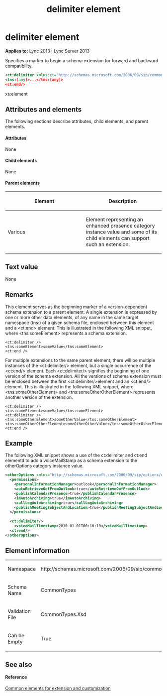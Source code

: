 ﻿---
title: delimiter element
TOCTitle: delimiter element
ms:assetid: 0b8e3cf1-3e5f-4700-bd64-f8a413a4ab22
ms:mtpsurl: https://msdn.microsoft.com/library/Dn439012(v=office.15)
ms:contentKeyID: 57094055
ms.date: 07/24/2014
mtps_version: v=office.15
dev_langs:
- xml
---

# delimiter element


**Applies to:** Lync 2013 | Lync Server 2013

Specifies a marker to begin a schema extension for forward and backward compatibility.

```xml
<ct:delimiter xmlns:ct="http://schemas.microsoft.com/2006/09/sip/commontypes" />
<tns:[any]>...</tns:[any]>
<ct:end/>
```

xs:element

## Attributes and elements

The following sections describe attributes, child elements, and parent elements.

#### Attributes

None

#### Child elements

None

#### Parent elements

<table>
<colgroup>
<col style="width: 50%" />
<col style="width: 50%" />
</colgroup>
<thead>
<tr class="header">
<th><p>Element</p></th>
<th><p>Description</p></th>
</tr>
</thead>
<tbody>
<tr class="odd">
<td><p>Various</p></td>
<td><p>Element representing an enhanced presence category instance value and some of its child elements can support such an extension.</p></td>
</tr>
</tbody>
</table>


## Text value

None

## Remarks

This element serves as the beginning marker of a version-dependent schema extension to a parent element. A single extension is expressed by one or more other data elements, of any name in the same target namespace (tns:) of a given schema file, enclosed between this element and a \<ct:end\> element. This is illustrated in the following XML snippet, where \<tns:someElement\> represents a schema extension.

    <ct:delimiter />
    <tns:someElement>someValue</tns:someElement>
    <ct:end />

For multiple extensions to the same parent element, there will be multiple instances of the \<ct:delimiter/\> element, but a single occurrence of the \<ct:end/\> element. Each \<ct:delimiter/\> signifies the beginning of one version of the schema extension. All the versions of schema extension must be enclosed between the first \<ct:delimiter/\>element and an \<ct:end/\> element. This is illustrated in the following XML snippet, where \<tns:someOtherElement\> and \<tns:someOtherOtherElement\> represents another version of the extension.

    <ct:delimiter />
    <tns:someElement>someValue</tns:someElement>
    <ct:delimiter />
    <tns:someOtherElement>someOtherValue</tns:someOtherElement>
    <tns:someOtherOtherElement>someOtherOtherValue</tns:someOtherOtherElement>
    <ct:end />

## Example

The following XML snippet shows a use of the ct:delimiter and ct:end elementd to add a voiceMailStamp as a schema extension to the otherOptions category instance value.

```xml
<otherOptions xmlns="http://schemas.microsoft.com/2006/09/sip/options/otherOptions" xmlns:ct="http://schemas.microsoft.com/2006/09/sip/commontypes">
  <permissions>
    <personalInformationManager>outlook</personalInformationManager>
    <autoRetrieveOofFromOutlook>true</autoRetrieveOofFromOutlook>
    <publishCalendarPresence>true</publishCalendarPresence>
    <imAutoArchiving>true</imAutoArchiving>
    <callLogAutoArchiving>true</callLogAutoArchiving>
    <publishMeetingSubjectAndLocation>true</publishMeetingSubjectAndLocation>
  </permissions>
    
  <ct:delimiter/>
    <voiceMailTimestamp>2010-01-01T00:10:10</voiceMailTimestamp>
  <ct:end/>
</otherOptions>
```

## Element information

<table>
<colgroup>
<col style="width: 50%" />
<col style="width: 50%" />
</colgroup>
<tbody>
<tr class="odd">
<td><p>Namespace</p></td>
<td><p>http://schemas.microsoft.com/2006/09/sip/commontypes</p></td>
</tr>
<tr class="even">
<td><p>Schema Name</p></td>
<td><p>CommonTypes</p></td>
</tr>
<tr class="odd">
<td><p>Validation File</p></td>
<td><p>CommonTypes.Xsd</p></td>
</tr>
<tr class="even">
<td><p>Can be Empty</p></td>
<td><p>True</p></td>
</tr>
</tbody>
</table>


## See also

#### Reference

[Common elements for extension and customization](common-elements-for-extension-and-customization.md)

